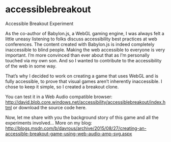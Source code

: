 # accessiblebreakout
Accessible Breakout Experiment

As the co-author of Babylon.js, a WebGL gaming engine, I was always felt a little uneasy listening to folks discuss accessibility best practices at web conferences. The content created with Babylon.js is indeed completely inaccessible to blind people. Making the web accessible to everyone is very important. I’m more convinced than ever about that as I’m personally touched via my own son. And so I wanted to contribute to the accessibility of the web in some way.

That’s why I decided to work on creating a game that uses WebGL and is fully accessible, to prove that visual games aren’t inherently inaccessible. I chose to keep it simple, so I created a breakout clone.

You can test it in a Web Audio compatible browser: http://david.blob.core.windows.net/accessibility/accessiblebreakout/index.html or download the source code here.

Now, let me share with you the background story of this game and all the experiments involved... More on my blog: http://blogs.msdn.com/b/davrous/archive/2015/08/27/creating-an-accessible-breakout-game-using-web-audio-amp-svg.aspx